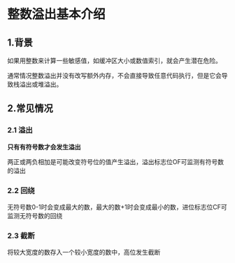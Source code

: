 # 整数溢出基本介绍



## 1.背景

如果用整数来计算一些敏感值，如缓冲区大小或数值索引，就会产生潜在危险。

通常情况整数溢出并没有改写额外内存，不会直接导致任意代码执行，但是它会导致栈溢出或堆溢出。



## 2.常见情况

### 2.1 溢出

**只有有符号数才会发生溢出**

两正或两负相加是可能改变符号位的值产生溢出，溢出标志位OF可监测有符号数的溢出

### 2.2 回绕

无符号数0-1时会变成最大的数，最大的数+1时会变成最小的数，进位标志位CF可监测无符号数的回绕

### 2.3 截断

将较大宽度的数存入一个较小宽度的数中，高位发生截断